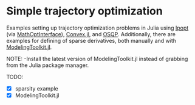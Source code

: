 # Simple trajectory optimization

Examples setting up trajectory optimization problems in Julia using [Ipopt](https://github.com/coin-or/Ipopt) (via [MathOptInterface](https://jump.dev/MathOptInterface.jl/v0.9.1/)), [Convex.jl](https://github.com/jump-dev/Convex.jl), and [OSQP](https://osqp.org/). Additionally, there are examples for defining of sparse derivatives, both manually and with [ModelingToolkit.jl](https://github.com/ModelingToolkit.jl).

NOTE:
-Install the latest version of ModelingToolkit.jl instead of grabbing from the Julia package manager.

TODO:
- [X] sparsity example
- [X] ModelingToolkit.jl
